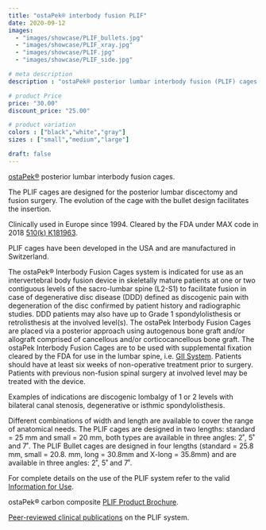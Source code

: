 ```yaml
---
title: "ostaPek® interbody fusion PLIF"
date: 2020-09-12
images: 
  - "images/showcase/PLIF_bullets.jpg"
  - "images/showcase/PLIF_xray.jpg"
  - "images/showcase/PLIF.jpg"
  - "images/showcase/PLIF_side.jpg"

# meta description
description : "ostaPek® posterior lumbar interbody fusion (PLIF) cages for spine fusion."

# product Price
price: "30.00"
discount_price: "25.00"

# product variation
colors : ["black","white","gray"]
sizes : ["small","medium","large"]

draft: false
---
```


[ostaPek®](https://spinenuances.com/ostapek_carbon_composite) posterior lumbar interbody fusion cages.

The PLIF cages are designed for the posterior lumbar discectomy and fusion surgery. The evolution of the cage with the bullet design facilitates the insertion.

Clinically used in Europe since 1994. Cleared by the FDA under MAX code in 2018 [510(k) K181963](https://www.accessdata.fda.gov/cdrh_docs/pdf18/K181963.pdf).

PLIF cages have been developed in the USA and are manufactured in Switzerland.

The ostaPek® Interbody Fusion Cages system is indicated for use as an intervertebral body fusion device in skeletally mature patients at one or two contiguous levels of the sacro-lumbar spine (L2-S1) to facilitate fusion in case of degenerative disc disease (DDD) defined as discogenic pain with degeneration of the disc confirmed by patient history and radiographic studies. DDD patients may also have up to Grade 1 spondylolisthesis or retrolisthesis at the involved level(s). 
The ostaPek Interbody Fusion Cages are placed via a posterior approach using autogenous bone graft and/or allograft comprised of cancellous and/or corticocancellous bone graft. The ostaPek Interbody Fusion Cages are to be used with supplemental fixation cleared by the FDA for use in the lumbar spine, i.e. [GII System](https://spinenuances.com/products/evos_gii_pedicle_fixation). Patients should have at least six weeks of non-operative treatment prior to surgery. Patients with previous non-fusion spinal surgery at involved level may be treated with the device.

Examples of indications are discogenic lombalgy of 1 or 2 levels with bilateral canal stenosis, degenerative or isthmic spondylolisthesis.

Different combinations of width and length are available to cover the range of anatomical needs. The PLIF cages are designed in two lengths: standard = 25 mm and small = 20 mm, both types are available in three angles: 2˚, 5˚ and 7˚. The PLIF Bullet cages are designed in four lengths (standard = 25.8 mm, small = 20.8. mm, long = 30.8mm and X-long = 35.8mm) and are available in three angles: 2˚, 5˚ and 7˚.

For complete details on the use of the PLIF system refer to the valid  [Information for Use](https://saps2412.github.io/IFUs/US_ostaPek_Interbody_Fusion_Cages_IFU_2018-10.pdf).

ostaPek® carbon composite [PLIF Product Brochure](https://saps2412.github.io/sales_mktg/PLIF_Posterior_Lumbar_Interbody_Fusion.pdf).

[Peer-reviewed clinical publications](https://spinenuances.com/documents/spine_fusion_publications) on the PLIF system.